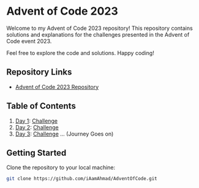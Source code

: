 # Advent of Code 2023

Welcome to my Advent of Code 2023 repository! This repository contains solutions and explanations for the challenges presented in the Advent of Code event 2023.

Feel free to explore the code and solutions. Happy coding!

## Repository Links

- [Advent of Code 2023 Repository](https://github.com/iAamAhmad/AdventOfCode.git)

## Table of Contents

1. [Day 1](day-01/): [Challenge](day-01/README.md)
2. [Day 2](day-02/): [Challenge](day-02/README.md)
3. [Day 3](day-03/): [Challenge](day-03/README.md)
   ...
   (Journey Goes on)

## Getting Started

Clone the repository to your local machine:

```bash
git clone https://github.com/iAamAhmad/AdventOfCode.git

```
